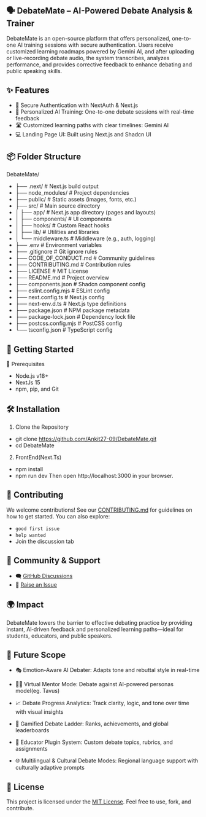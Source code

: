 ## 🗣 DebateMate – AI-Powered Debate Analysis & Trainer
DebateMate is an open-source platform that offers personalized, one-to-one AI training sessions with secure authentication. Users receive customized learning roadmaps powered by Gemini AI, and after uploading or live-recording debate audio, the system transcribes, analyzes performance, and provides corrective feedback to enhance debating and public speaking skills.

## ✨ Features
- 🔐 Secure Authentication with NextAuth & Next.js
- 🎯 Personalized AI Training: One-to-one debate sessions with real-time feedback
- 🛣 Customized learning paths with clear timelines: Gemini AI 
- 💻 Landing Page UI: Built using Next.js and Shadcn UI

## 📦 Folder Structure

DebateMate/
- ├── .next/                   # Next.js build output
- ├── node_modules/            # Project dependencies
- ├── public/                  # Static assets (images, fonts, etc.)
- ├── src/                     # Main source directory
- │   ├── app/                 # Next.js app directory (pages and layouts)
- │   ├── components/          # UI components
- │   ├── hooks/               # Custom React hooks
- │   ├── lib/                 # Utilities and libraries
- │   └── middleware.ts        # Middleware (e.g., auth, logging)
- ├── .env                     # Environment variables
- ├── .gitignore               # Git ignore rules
- ├── CODE_OF_CONDUCT.md       # Community guidelines
- ├── CONTRIBUTING.md          # Contribution rules
- ├── LICENSE                  # MIT License
- ├── README.md                # Project overview
- ├── components.json          # Shadcn component config
- ├── eslint.config.mjs        # ESLint config
- ├── next.config.ts           # Next.js config
- ├── next-env.d.ts            # Next.js type definitions
- ├── package.json             # NPM package metadata
- ├── package-lock.json        # Dependency lock file
- ├── postcss.config.mjs       # PostCSS config
- └── tsconfig.json            # TypeScript config

## 🚀 Getting Started
🧰 Prerequisites
* Node.js v18+
* NextJs 15
* npm, pip, and Git

## 🛠️ Installation
1. Clone the Repository
- git clone https://github.com/Ankit27-09/DebateMate.git
- cd DebateMate

2. FrontEnd(Next.Ts)
  - npm install
  - npm run dev
Then open http://localhost:3000 in your browser.

## 🤝 Contributing

We welcome contributions! See our [CONTRIBUTING.md](./CONTRIBUTING.md) for guidelines on how to get started. You can also explore:

- `good first issue`
- `help wanted`
- Join the discussion tab

## 📢 Community & Support

- 🗨️ [GitHub Discussions](https://github.com/Ankit27-09/DebateMate/discussions)
- 🐞 [Raise an Issue](https://github.com/Ankit27-09/DebateMate/issues)

## 🌍 Impact
DebateMate lowers the barrier to effective debating practice by providing instant, AI‑driven feedback and personalized learning paths—ideal for students, educators, and public speakers.

## 🔮 Future Scope

- 🎭 Emotion-Aware AI Debater: Adapts tone and rebuttal style in real-time

- 👨‍🏫 Virtual Mentor Mode: Debate against AI-powered personas model(eg. Tavus)

- 📈 Debate Progress Analytics: Track clarity, logic, and tone over time with visual insights

- 🏅 Gamified Debate Ladder: Ranks, achievements, and global leaderboards

- 🧩 Educator Plugin System: Custom debate topics, rubrics, and assignments

- 🌐 Multilingual & Cultural Debate Modes: Regional language support with culturally adaptive prompts


## 📄 License

This project is licensed under the [MIT License](./LICENSE). Feel free to use, fork, and contribute.

